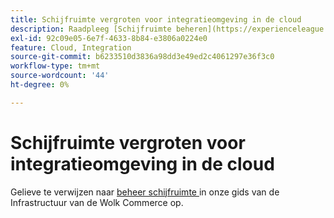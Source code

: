```yaml
---
title: Schijfruimte vergroten voor integratieomgeving in de cloud
description: Raadpleeg [Schijfruimte beheren](https://experienceleague.adobe.com/nl/docs/commerce-cloud-service/user-guide/develop/storage/manage-disk-space) in de handleiding Commerce on Cloud Infrastructure.
exl-id: 92c09e05-6e7f-4633-8b84-e3806a0224e0
feature: Cloud, Integration
source-git-commit: b6233510d3836a98dd3e49ed2c4061297e36f3c0
workflow-type: tm+mt
source-wordcount: '44'
ht-degree: 0%

---
```


# Schijfruimte vergroten voor integratieomgeving in de cloud

Gelieve te verwijzen naar [ beheer schijfruimte ](https://experienceleague.adobe.com/nl/docs/commerce-cloud-service/user-guide/develop/storage/manage-disk-space) in onze gids van de Infrastructuur van de Wolk Commerce op.
